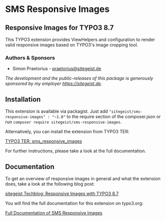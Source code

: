 # SMS Responsive Images

## Responsive Images for TYPO3 8.7

This TYPO3 extension provides ViewHelpers and configuration to render valid
responsive images based on TYPO3's image cropping tool.

### Authors & Sponsors

* Simon Praetorius - praetorius@sitegeist.de

*The development and the public-releases of this package is generously sponsored
by my employer https://sitegeist.de.*

## Installation

This extension is available via packagist. Just add
`"sitegeist/sms-responsive-images" : "~1.0"` to the require section of the
composer.json or run `composer require sitegeist/sms-responsive-images`.

Alternatively, you can install the extension from TYPO3 TER:

[TYPO3 TER: sms_responsive_images](https://typo3.org/extensions/repository/view/sms_responsive_images)

For further instructions, please take a look at the full documentation.

## Documentation

To get an overview of responsive images in general and what the extension does, take a
look at the following blog post:

[sitegeist Techblog: Responsive Images with TYPO3 8.7](https://techblog.sitegeist.de/responsive-images-with-typo3-8-7/)

You will find the full documentation for this extension on typo3.org:

[Full Documentation of SMS Responsive Images](https://docs.typo3.org/typo3cms/extensions/sms_responsive_images/)
